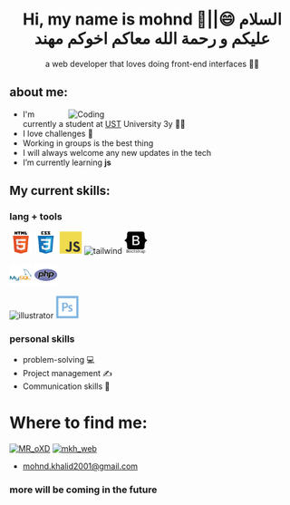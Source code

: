 
<h1 align="center"> Hi, my name is mohnd 👋||😄 السلام عليكم و رحمة الله معاكم اخوكم مهند</h1>
<p align="center">a web developer that loves doing front-end interfaces 👨‍💻</p>


## about me:
<img align="right" alt="Coding" width="400" src="https://cdn.dribbble.com/users/281525/screenshots/1768570/media/c42cd0d9a7d64036de93a1b12d3845bf.gif">

+ I'm currently a student at [UST](https://ust.edu) University 3y 👨‍🎓
+ I love challenges 💪
+ Working in groups is the best thing
+ I will always welcome any new updates in the tech
+ I’m currently learning **js**

## My current skills:

### lang + tools

   <img src="https://raw.githubusercontent.com/devicons/devicon/master/icons/html5/html5-original-wordmark.svg" alt="html5" width="40" height="40"/> <img src="https://raw.githubusercontent.com/devicons/devicon/master/icons/css3/css3-original-wordmark.svg" alt="css3" width="40" height="40"/> <img src="https://raw.githubusercontent.com/devicons/devicon/master/icons/javascript/javascript-original.svg" alt="javascript" width="40" height="40"/> <img src="https://www.vectorlogo.zone/logos/tailwindcss/tailwindcss-icon.svg" alt="tailwind" width="40" height="40"/>  <img src="https://raw.githubusercontent.com/devicons/devicon/master/icons/bootstrap/bootstrap-plain-wordmark.svg" alt="bootstrap" width="40" height="40"/>
   
   <img src="https://raw.githubusercontent.com/devicons/devicon/master/icons/mysql/mysql-original-wordmark.svg" alt="mysql" width="40" height="40"/> <img src="https://raw.githubusercontent.com/devicons/devicon/master/icons/php/php-original.svg" alt="php" width="40" height="40"/>  
    
   <img src="https://www.vectorlogo.zone/logos/adobe_illustrator/adobe_illustrator-icon.svg" alt="illustrator" width="40" height="40"/> <img src="https://raw.githubusercontent.com/devicons/devicon/master/icons/photoshop/photoshop-line.svg" alt="photoshop" width="40" height="40"/>





### personal skills
 
+ problem-solving 💻
+ Project management ✍
+ Communication skills 📱


# Where to find me:

<a href="https://twitter.com/Mr_oXD" target="blank"><img align="center" src="https://raw.githubusercontent.com/rahuldkjain/github-profile-readme-generator/master/src/images/icons/Social/twitter.svg" alt="MR_oXD" height="30" width="40" /></a>
<a href="https://www.instagram.com/mkh.web" target="blank"><img align="center" src="https://raw.githubusercontent.com/rahuldkjain/github-profile-readme-generator/master/src/images/icons/Social/instagram.svg" alt="mkh_web" height="30" width="40" /></a>

+ mohnd.khalid2001@gmail.com

### more will be coming in the future






